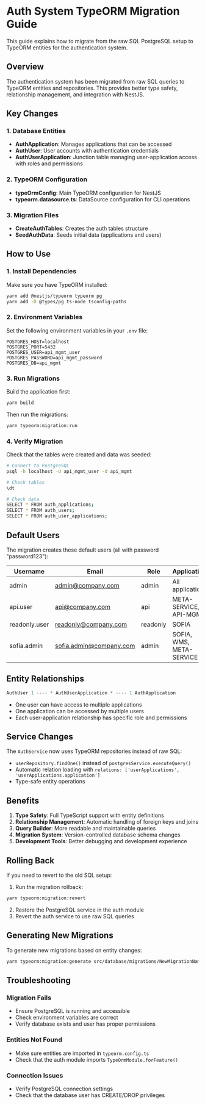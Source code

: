 # Auth System TypeORM Migration Guide

This guide explains how to migrate from the raw SQL PostgreSQL setup to TypeORM entities for the authentication system.

## Overview

The authentication system has been migrated from raw SQL queries to TypeORM entities and repositories. This provides better type safety, relationship management, and integration with NestJS.

## Key Changes

### 1. Database Entities

- **AuthApplication**: Manages applications that can be accessed
- **AuthUser**: User accounts with authentication credentials
- **AuthUserApplication**: Junction table managing user-application access with roles and permissions

### 2. TypeORM Configuration

- **typeOrmConfig**: Main TypeORM configuration for NestJS
- **typeorm.datasource.ts**: DataSource configuration for CLI operations

### 3. Migration Files

- **CreateAuthTables**: Creates the auth tables structure
- **SeedAuthData**: Seeds initial data (applications and users)

## How to Use

### 1. Install Dependencies

Make sure you have TypeORM installed:

```bash
yarn add @nestjs/typeorm typeorm pg
yarn add -D @types/pg ts-node tsconfig-paths
```

### 2. Environment Variables

Set the following environment variables in your `.env` file:

```env
POSTGRES_HOST=localhost
POSTGRES_PORT=5432
POSTGRES_USER=api_mgmt_user
POSTGRES_PASSWORD=api_mgmt_password
POSTGRES_DB=api_mgmt
```

### 3. Run Migrations

Build the application first:

```bash
yarn build
```

Then run the migrations:

```bash
yarn typeorm:migration:run
```

### 4. Verify Migration

Check that the tables were created and data was seeded:

```bash
# Connect to PostgreSQL
psql -h localhost -U api_mgmt_user -d api_mgmt

# Check tables
\dt

# Check data
SELECT * FROM auth_applications;
SELECT * FROM auth_users;
SELECT * FROM auth_user_applications;
```

## Default Users

The migration creates these default users (all with password "password123"):

| Username      | Email                   | Role     | Applications             |
| ------------- | ----------------------- | -------- | ------------------------ |
| admin         | admin@company.com       | admin    | All applications         |
| api.user      | api@company.com         | api      | META-SERVICE, API-MGMT   |
| readonly.user | readonly@company.com    | readonly | SOFIA                    |
| sofia.admin   | sofia.admin@company.com | admin    | SOFIA, WMS, META-SERVICE |

## Entity Relationships

```typescript
AuthUser 1 ---- * AuthUserApplication * ---- 1 AuthApplication
```

- One user can have access to multiple applications
- One application can be accessed by multiple users
- Each user-application relationship has specific role and permissions

## Service Changes

The `AuthService` now uses TypeORM repositories instead of raw SQL:

- `userRepository.findOne()` instead of `postgresService.executeQuery()`
- Automatic relation loading with `relations: ['userApplications', 'userApplications.application']`
- Type-safe entity operations

## Benefits

1. **Type Safety**: Full TypeScript support with entity definitions
2. **Relationship Management**: Automatic handling of foreign keys and joins
3. **Query Builder**: More readable and maintainable queries
4. **Migration System**: Version-controlled database schema changes
5. **Development Tools**: Better debugging and development experience

## Rolling Back

If you need to revert to the old SQL setup:

1. Run the migration rollback:

```bash
yarn typeorm:migration:revert
```

2. Restore the PostgreSQL service in the auth module
3. Revert the auth service to use raw SQL queries

## Generating New Migrations

To generate new migrations based on entity changes:

```bash
yarn typeorm:migration:generate src/database/migrations/NewMigrationName
```

## Troubleshooting

### Migration Fails

- Ensure PostgreSQL is running and accessible
- Check environment variables are correct
- Verify database exists and user has proper permissions

### Entities Not Found

- Make sure entities are imported in `typeorm.config.ts`
- Check that the auth module imports `TypeOrmModule.forFeature()`

### Connection Issues

- Verify PostgreSQL connection settings
- Check that the database user has CREATE/DROP privileges
